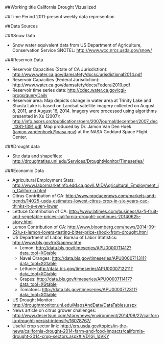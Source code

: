 ##Working title
California Drought Vizualized

##Time Period
2011-present
weekly data represention

##Data Sources

###Snow Data
 - Snow water equivalent data from US Department of Agriculture, Conservation Service SNOTEL: http://www.wcc.nrcs.usda.gov/snow/

###Reservoir Data
 - Reservoir Capacities (State of CA Jurisdiction): http://www.water.ca.gov/damsafety/docs/Jurisdictional2014.pdf
 - Reservoir Capacities (Federal Jurisdiction): http://www.water.ca.gov/damsafety/docs/Federal2010.pdf
 - Reservoir time series data: http://cdec.water.ca.gov/cgi-progs/queryDaily
 - Reservoir area: Map depicts change in water area at Trinity Lake and Shasta Lake is based on Landsat satellite imagery collected on August 8, 2011, and August 16, 2014. Imagery were processed using algorithms presented in Xu (2007): http://info.asprs.org/publications/pers/2007journal/december/2007_dec_1381-1391.pdf. Map produced by Dr. Jamon Van Den Hoek (jamon.vandenhoek@nasa.gov) at the NASA Goddard Space Flight Center.

###Drought data
 - Site data and shapefiles: http://droughtatlas.unl.edu/Services/DroughtMonitor/Timeseries/

###Economic Data
 - Agricultural Employment Stats: http://www.labormarketinfo.edd.ca.gov/LMID/Agricultural_Employment_in_California.html
 - Citrus Contribution of CA: http://www.producenews.com/markets-and-trends/14025-usda-estimates-lowest-citrus-crop-in-six-years-cac-thinks-it-s-even-lower
 - Lettuce Contribution of CA: http://www.latimes.com/business/la-fi-fruit-and-vegetable-prices-california-drought-continues-20140625-story.html
 - Lemon Contribution of CA: http://www.bloomberg.com/news/2014-09-22/u-s-lemon-lovers-tasting-bitter-price-shock-from-drought.html
 - US Department of Labor, Bureau of Labor Statistics: http://www.bls.gov/ro3/apmw.htm
   - Lemon: http://data.bls.gov/timeseries/APU0000711412?data_tool=XGtable
   - Navel Oranges: http://data.bls.gov/timeseries/APU0000711311?data_tool=XGtable
   - Lettuce: http://data.bls.gov/timeseries/APU0000712211?data_tool=XGtable
   - Grapes: http://data.bls.gov/timeseries/APU0000711417?data_tool=XGtable
   - Tomatoes: http://data.bls.gov/timeseries/APU0000712311?data_tool=XGtable
 - US Drought Monitor: http://droughtmonitor.unl.edu/MapsAndData/DataTables.aspx
 - News article on citrus grower challenges: http://www.desertsun.com/story/news/environment/2014/09/22/california-drought-persist-intensify/16078767/
 - Useful crop sector link: http://ers.usda.gov/topics/in-the-news/california-drought-2014-farm-and-food-impacts/california-drought-2014-crop-sectors.aspx#.VD1Gj_ldVKY
